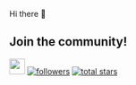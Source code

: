Hi there 👋

## Join the community!
<p align="left">
    <a href="https://discord.gg/V6cNKmuR7Q">
        <img src="https://dcbadge.limes.pink/api/server/V6cNKmuR7Q" height="28"></a>
    <a href="https://github.com/PathOn-AI?tab=followers">
        <img alt="followers" title="Follow me on Github" src="https://custom-icon-badges.demolab.com/github/followers/PathOn-AI?color=236ad3&labelColor=1155ba&style=for-the-badge&logo=person-add&label=Follow&logoColor=white"/></a>
    <a href="https://github.com/PathOn-AI?tab=repositories&sort=stargazers">
        <img alt="total stars" title="Total stars on GitHub" src="https://custom-icon-badges.demolab.com/github/stars/PathOn-AI?color=55960c&style=for-the-badge&labelColor=488207&logo=star"/></a>
</p>
